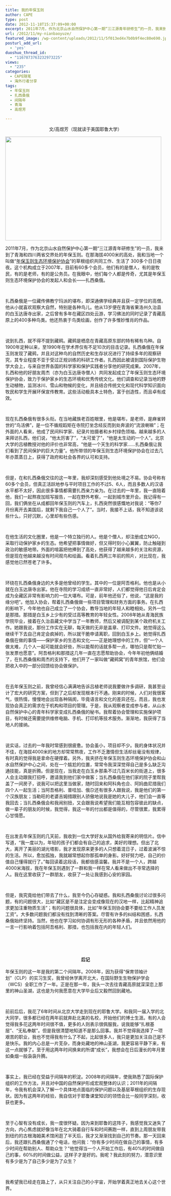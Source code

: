 ```yaml
---
title: 我的年保玉则
author: CAPE
type: post
date: 2012-11-18T15:37:09+00:00
excerpt: 2011年7月，作为北京山水自然保护中心第一期“三江源青年研修生”的一员，我来到了青海和四川两省交界处的年保玉则。在那海拔4000米的高处，我和当地一个叫做“年保玉则生态环境保护协会”的草根组织共同工作、生活了 300多个日日夜夜。
url: /2012/11/my-nianbaoyuze/
featured_image: /wp-content/uploads/2012/11/5f013ed4x7b0b9f4ec80e690.jpg
posturl_add_url:
  - 'yes'
duoshuo_thread_id:
  - "1167873763232973225"
views:
  - "235"
categories:
  - CAPE随笔
  - 海外行者分享
tags:
  - 年保玉则
  - 扎西桑俄
  - 间隔年
  - 青海
  - 高煜芳

---
```

<div>
  <p style="text-align: center;">
    文/高煜芳（现就读于美国耶鲁大学）
  </p>
  
  <p>
    <a href="http://www.hicape.com/wp-content/uploads/2012/11/5f013ed4x7b0b9f4ec80e690.jpg"><img class="alignnone size-full wp-image-4651" title="5f013ed4x7b0b9f4ec80e&690" src="http://www.hicape.com/wp-content/uploads/2012/11/5f013ed4x7b0b9f4ec80e690.jpg" alt="" width="490" height="326" srcset="http://hicape.com/wp-content/uploads/2012/11/5f013ed4x7b0b9f4ec80e690.jpg 490w, http://hicape.com/wp-content/uploads/2012/11/5f013ed4x7b0b9f4ec80e690-300x199.jpg 300w" sizes="(max-width: 490px) 100vw, 490px" /></a>
  </p>
  
  <p>
    2011年7月，作为北京山水自然保护中心第一期“三江源青年研修生”的一员，我来到了青海和四川两省交界处的年保玉则。在那海拔4000米的高处，我和当地一个叫做“<a href="http://baike.baidu.com/view/5592158.htm" target="_blank">年保玉则生态环境保护协会</a>”的草根组织共同工作、生活了 <wbr>300多个日日夜夜。这个机构成立于2007年，目前有60多个会员，他们有的是僧人，有的是牧民，有的是老师，有的是公务员。在我眼中，他们每个人都是传奇，尤其是年保玉则生态环境保护协会的发起人和会长——扎西桑俄。</wbr>
  </p>
  
  <p>
    &nbsp;
  </p>
  
  <p>
    扎西桑俄是一位藏传佛教宁玛派的堪布，即深通佛学经典并且获一定学位的高僧。他从小就喜欢观察大自然，特别是各种鸟儿。他从13岁便在青海省果洛州久治县的白玉达唐寺出家，之后曾有多年在藏区四处云游，学习佛法的同时记录了青藏高原上的400多种鸟类。他还热衷于鸟类绘画，创作了许多惟妙惟肖的作品。
  </p>
  
  <p>
    &nbsp;
  </p>
  
  <p>
    说到扎西，就不得不提到藏鹀。藏鹀是栖息在青藏高原东部的特有稀有鸟种。自1900年定种以来，至1990年在学术界仅有不足10次的目击记录。扎西桑俄在年保玉则发现了藏鹀，并且对这种鸟的自然历史和生存状况进行了持续多年的观察研究，其专业程度不亚于受过正规训练的科研工作者。扎西因此被请到国际保护生物学大会上，与来自世界各国的科学家和保护实践者分享他的研究成果。2007年，扎西和他的好朋友周杰（亦为白玉达唐寺僧人）共同发起成立了年保玉则生态环境保护协会，致力于保护家乡的生态环境和优秀传统文化。他们调查和记录当地的野生动植物，监测冰川、雪山和物候的变化，并且结合传统文化和现代科学知识面向牧民和学生开展环保宣传教育。这些活动极具本土特色，富于创造性，而且卓有成效。
  </p>
  
  <p>
    &nbsp;
  </p>
  
  <p>
    现在扎西桑俄有很多头衔。在当地藏族老百姓眼里，他是堪布，是老师，是麻雀转世的“鸟活佛”，是一位不循规蹈矩在寺院打坐念经反而到处奔波的“流浪喇嘛”；在外面的人看来，他成了民间科学家、纪录片拍摄者和乡村绿色领袖。越来越多的人来拜访扎西，他们说，“他太厉害了”，“太可爱了”，“他是太生动的一个人”。北京大学的吕植教授对他的评价也非常高，“他是一个天生的科学家……扎西桑俄让我们看到了民间保护的巨大力量”。他所带领的年保玉则生态环境保护协会在过去几年亦蒸蒸日上，获得了政府和社会各界的认可和支持。
  </p>
  
  <p>
    &nbsp;
  </p>
  
  <p>
    但是，在和扎西桑俄交往的这一年里，我却深刻感受到他处境之不易。协会号称有60多个会员，但真正活跃地参与平时项目工作的不过5、6人，而且多数人的汉语水平都不太好，因此很多事情都需要扎西亲力亲为。在过去的一年里，我一直陪着他，我们一起熬夜加班写报告，一起在野外考察，一起到城市里开会。我记得有一回，我们俩坐在从成都回年保玉则的汽车上，扎西突然很感慨地对我说：“等你7月份离开去美国后，就剩下我自己一个人了”。当时，我接不上话，我不知道该说些什么，只好沉默，心里却有些伤感。
  </p>
  
  <p>
    &nbsp;
  </p>
  
  <p>
    在他生活的文化圈里，他是一个特立独行的人。他是个僧人，却注册成立NGO，采取行动保护家乡的生态。他希望把事情做好，但又得时刻小心翼翼，防止触碰到政治的敏感地带。外面的喧嚣把他捧到了高处，他获得了越来越多的关注和资源，但是现在他越来越没有时间观鸟和绘画。看着扎西两三年前的照片，对比现在，我感觉他已然苍老了许多。
  </p>
  
  <p>
    &nbsp;
  </p>
  
  <p>
    环绕在扎西桑俄身边的大多是他曾经的学生。其中的一位是阿吾格利。他也是从小就在白玉达唐寺出家。他在寺院的学习成绩一直非常好，人们都觉得他日后肯定会成为全藏区非常有影响力的一位大堪布。可是，前年他还俗了，他说，“这是我的缘分吧”。他加入协会，帮着扎西桑俄做一些项目管理和财务方面的事务。在扎西的影响下，今年他也自己成立了一个协会，教导当地的年轻人和睦相处。另外一位是那措。那措是白玉乡上少有的受过高等教育的年轻女性。2008年她从青海民族学院毕业，接着在久治县藏文中学当了一年教师，然后又被调配到某个政府机关工作。她跟我说，那份工作实在无聊，每天做的无非是盖章、打印文件。她觉得这么继续干下去自己肯定会疯掉的，所以就干脆申请离职，回到白玉乡上。她觉得扎西桑俄在做的事情——保护家乡的生态和文化——正是她理想中的工作，但“一个人做太难，几个人一起可能就会好些，所以能帮的话就多帮一点，哪怕只是帮忙贴一张发票也愿意”。阿吾格利和那措这几年一直在志愿帮助协会，今年年初他俩结婚了，在扎西桑俄和周杰的支持下，他们开了一家叫做“藏鹀窝”的青年旅馆，他们会把收入中的一部分回馈给协会做保护。
  </p>
  
  <p>
    &nbsp;
  </p>
  
  <p>
    在去年保玉则之前，我曾经信心满满地告诉吕植老师说我要做许多调研，我甚至设计了宏大的研究方案，但到了之后却发现根本行不通。刚来的时候，人们对我很客气，很热情，慢慢地会出现各种隔阂，毕竟语言和文化的差异还在。而且，我也发现协会真正的需求在于机构和项目的管理。于是，我从观察者变成参与者，从山水自然保护中心的青年科学家变成扎西桑俄的秘书。我帮着协会管理和实施保护项目，有时候还需要提供维修电脑、手机、打印机等技术服务。渐渐地，我获得了当地人的接纳。
  </p>
  
  <p>
    &nbsp;
  </p>
  
  <p>
    说实话，过去的一年我时常感到很疲惫。协会虽小，项目却不少。我的身体状况并不佳，在海拔4000米的地方却常常熬夜，工作不乏激情但生活却丝毫没有规律，有时真的觉得我是拿命在硬撑着。另外，我夹挤在年保玉则生态环境保护协会和山水自然保护中心之间，处在一个尴尬的位置，常常令我深深觉得自己是多么缺乏沟通技能，真是折腾。但是现在，当我走在白玉乡那条不过几百米长的街道上，很多人会主动跟我打招呼，邀请我到他们家中做客；当扎西桑俄在他们家的院子里帮我盖了一间房子，说我可以把这里当做家，随时回来和阿科角也合、阿妈曲尼措我们四个人一起生活；当阿吾格利、普哇加、俄尕还有很多人跟我说，我是他们的第一个汉族朋友；当勒旺的老婆吉姆措跟别人骄傲地说我是她的大儿子，他们会一直等我回去；当扎西桑俄会和我闹别扭，又会跟我说希望我们能互相包容彼此的缺点，做一辈子的朋友的时候，我觉得，我这一年的付出都是值得的，尽管很累，我累得心甘情愿。
  </p>
  
  <p>
    &nbsp;
  </p>
  
  <p>
    在出发去年保玉则的几天前，我收到一位大学好友从国外给我寄来的明信片。信中写道，“我一度以为，年轻的孩子们都会有自己的追求，美好的理想。但出了北大，离开了美丽的湖光塔影，我才发现原来更多的人只想着混日子，过着波澜不惊的生活。所以，愈加孤独，我就越常想起你那孤单的身影。好好努力吧，自己的价值自己懂得就行了。”每回读着这段话，我都倍感温馨。我并不是一个人，跨越4000米海拔，我在年保玉则遇到了一群和我一样在常人看来做出不寻常选择的人。我在这里收获了一群朋友，收获了一处让我感到心安的家园。 <wbr></wbr>
  </p>
  
  <p>
    &nbsp;
  </p>
  
  <p>
    但是，我究竟给他们带去了什么，我至今仍心存疑惑。我和扎西桑俄讨论过很多问题，有的问题很大，比如“藏区是不是注定会变成像现在的汉地一样，比起精神追求更加注重物质生活”；有的问题很具体，比如“年保玉则协会要不要给工作人员发工资”。大多数问题我们都没有找到清晰的答案。尽管有许多的纠结和困惑，扎西桑俄始终坚持。当然，他也在学习如何协调有形无形的各种矛盾，并且依然用他的一言一行影响着包括阿吾格利、那措，也包括我在内的年轻人们。
  </p>
  
  <p>
    &nbsp;
  </p>
  
  <p>
    &nbsp;
  </p>
  
  <h4 style="text-align: center;">
    <strong>后记</strong>
  </h4>
  
  <p>
    年保玉则的这一年是我的第二个间隔年。2008年，因为获得“保育领袖计划”（CLP）的实习生奖，我曾经休学离开北大，在国际野生生物保护学会（WCS）全职工作了一年。正是在那一年，我头一次去往青藏高原就深深恋上那里的神山圣湖，这也是为何我愿意在大学毕业后又毅然回到藏地。
  </p>
  
  <p>
    &nbsp;
  </p>
  
  <p>
    前前后后，我花了6年时间从北京大学走到现在的耶鲁大学。和我同一届入学的北大同学，很多都已经在两年前就奔赴北美的名校，开始他们的博士生涯。有的人会觉得我多花这两年时间很不值，更多的人则表示很佩服我，说我能够“扎根基层”、“无私奉献”。但是我很清楚地知道不是那么回事。我并不觉得我选择了一项艰苦的职业，我也不觉得我有什么了不起，比起很多人，我只是更加关注自己是不是快乐。我的内心总是一片芜杂，而身处藏地的神山圣湖，我更容易平静下来，有这一点就够了。至于用这两年时间换来的所谓“成长”，我想会在日后漫长的年月里如桑烟一般袅袅升腾。
  </p>
  
  <p>
    &nbsp;
  </p>
  
  <p>
    事实上，我已经在受益于间隔年的积淀。2008年的间隔年，使我熟悉了国际保护组织的工作方法，并且对中国的自然保护形成宏观整体的认识；2011年的间隔年，令我有机会深入了解一个具体地点面临的保护问题以及基层草根组织的生存现状。因为有这两年的经验，我自信对于耶鲁课堂知识的领悟会比一般同学深刻，收获也更多。
  </p>
  
  <p>
    &nbsp;
  </p>
  
  <p>
    至于心智有没有成长，我一度很怀疑。因为来到耶鲁的这阵子，我感觉我又迷失了方向，内心焦虑就好像当年在北大骑着自行车和时间赛跑一样，直到上周朋友带我到纽约的古根海姆美术馆闲逛了半天后，我才又渐渐找到自己的节奏。那一天回来后，我还跟扎西桑俄通了个电话，他问我：“你有多少时间在做自己的事情，有多少时间在帮助别人、帮助众生？”他觉得当一个人开始工作后，有40%的时间做自己的事，60%的时间做公益，这样子才是好的。我呢？我此刻的努力，潜意识里有多少是为了自己多少是为了众生？
  </p>
  
  <p>
    &nbsp;
  </p>
  
  <p>
    我希望我已经走在路上了，从只关注自己的小宇宙，开始学着真正地去关心这个世界。
  </p>
  
  <p>
    &nbsp;
  </p>
</div>

<div>
  <a href="http://imgur.com/g2CSv"><img title="Hosted by imgur.com" src="http://i.imgur.com/g2CSv.jpg" alt="" /></a>
</div>